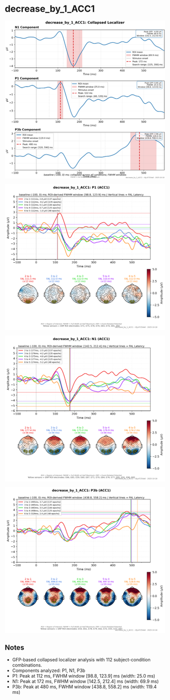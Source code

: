 # decrease_by_1_ACC1

![figure](docs/assets/plots/decrease_by_1_ACC1/decrease_by_1_ACC1-collapsed_localizer.png)

![figure](docs/assets/plots/decrease_by_1_ACC1/decrease_by_1_ACC1-P1.png)

![figure](docs/assets/plots/decrease_by_1_ACC1/decrease_by_1_ACC1-N1.png)

![figure](docs/assets/plots/decrease_by_1_ACC1/decrease_by_1_ACC1-P3b.png)


## Notes

- GFP-based collapsed localizer analysis with 112 subject-condition combinations.
- Components analyzed: P1, N1, P3b
- P1: Peak at 112 ms, FWHM window [98.8, 123.9] ms (width: 25.0 ms)
- N1: Peak at 172 ms, FWHM window [142.5, 212.4] ms (width: 69.9 ms)
- P3b: Peak at 480 ms, FWHM window [438.8, 558.2] ms (width: 119.4 ms)
